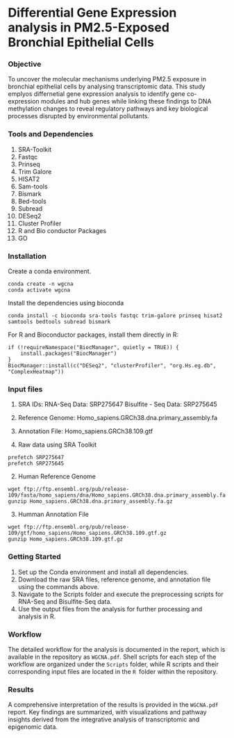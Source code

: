 # Differential Gene Expression analysis in PM2.5-Exposed Bronchial Epithelial Cells

### Objective
To uncover the molecular mechanisms underlying PM2.5 exposure in bronchial epithelial cells by analysing transcriptomic data. This study emplyos differnetial gene expression analysis to identify gene co-expression modules and hub genes while linking these findings to DNA methylation changes to reveal regulatory pathways and key biological processes disrupted by environmental pollutants.

### Tools and Dependencies
1. SRA-Toolkit
2. Fastqc
3. Prinseq
4. Trim Galore
5. HISAT2
6. Sam-tools
7. Bismark
8. Bed-tools
9. Subread
10. DESeq2
11. Cluster Profiler
12. R and Bio conductor Packages
15. GO

### Installation

Create a conda environment.
```
conda create -n wgcna
conda activate wgcna
```
Install the dependencies using bioconda
```
conda install -c bioconda sra-tools fastqc trim-galore prinseq hisat2 samtools bedtools subread bismark
```
For R and Bioconductor packages, install them directly in R:
```
if (!requireNamespace("BiocManager", quietly = TRUE)) {
    install.packages("BiocManager")
}
BiocManager::install(c("DESeq2", "clusterProfiler", "org.Hs.eg.db", "ComplexHeatmap"))
```

### Input files 
1. SRA IDs: RNA-Seq Data: SRP275647 Bisulfite - Seq Data: SRP275645
2. Reference Genome: Homo_sapiens.GRCh38.dna.primary_assembly.fa
3. Annotation File: Homo_sapiens.GRCh38.109.gtf

1. Raw data using SRA Toolkit
```
prefetch SRP275647
prefetch SRP275645
```
2. Human Reference Genome 
```
wget ftp://ftp.ensembl.org/pub/release-109/fasta/homo_sapiens/dna/Homo_sapiens.GRCh38.dna.primary_assembly.fa.gz
gunzip Homo_sapiens.GRCh38.dna.primary_assembly.fa.gz
```
3. Humman Annotation File
```
wget ftp://ftp.ensembl.org/pub/release-109/gtf/homo_sapiens/Homo_sapiens.GRCh38.109.gtf.gz
gunzip Homo_sapiens.GRCh38.109.gtf.gz
```
### Getting Started
1.	Set up the Conda environment and install all dependencies.
2.	Download the raw SRA files, reference genome, and annotation file using the commands above.
3.	Navigate to the Scripts folder and execute the preprocessing scripts for RNA-Seq and Bisulfite-Seq data.
4.	Use the output files from the analysis for further processing and analysis in R.

### Workflow
The detailed workflow for the analysis is documented in the report, which is available in the repository as ```WGCNA.pdf```. Shell scripts for each step of the workflow are organized under the ```Scripts``` folder, while R scripts and their corresponding input files are located in the ```R ```folder within the repository.

### Results
A comprehensive interpretation of the results is provided in the ```WGCNA.pdf``` report. Key findings are summarized, with visualizations and pathway insights derived from the integrative analysis of transcriptomic and epigenomic data.
